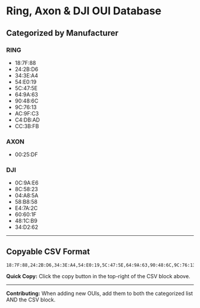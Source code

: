 # Ring, Axon & DJI OUI Database

## Categorized by Manufacturer

### RING
- 18:7F:88
- 24:2B:D6
- 34:3E:A4
- 54:E0:19
- 5C:47:5E
- 64:9A:63
- 90:48:6C
- 9C:76:13
- AC:9F:C3
- C4:DB:AD
- CC:3B:FB

### AXON
- 00:25:DF

### DJI
- 0C:9A:E6
- 8C:58:23
- 04:A8:5A
- 58:B8:58
- E4:7A:2C
- 60:60:1F
- 48:1C:B9
- 34:D2:62

---

## Copyable CSV Format

```csv
18:7F:88,24:2B:D6,34:3E:A4,54:E0:19,5C:47:5E,64:9A:63,90:48:6C,9C:76:13,AC:9F:C3,C4:DB:AD,CC:3B:FB,00:25:DF,0C:9A:E6,8C:58:23,04:A8:5A,58:B8:58,E4:7A:2C,60:60:1F,48:1C:B9,34:D2:62
```

**Quick Copy:** Click the copy button in the top-right of the CSV block above.

---

**Contributing:** When adding new OUIs, add them to both the categorized list AND the CSV block.
